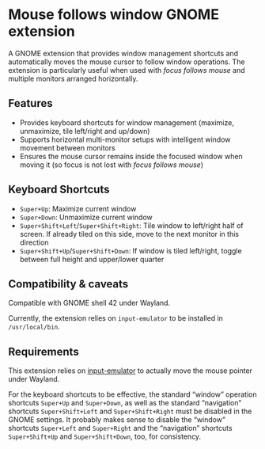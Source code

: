 # Mouse follows window GNOME extension
A GNOME extension that provides window management shortcuts and automatically
moves the mouse cursor to follow window operations. The extension is
particularly useful when used with _focus follows mouse_ and multiple monitors
arranged horizontally.

## Features
- Provides keyboard shortcuts for window management (maximize, unmaximize, tile left/right and up/down)
- Supports horizontal multi-monitor setups with intelligent window movement between monitors
- Ensures the mouse cursor remains inside the focused window when moving it (so focus is not lost with _focus follows mouse_)

## Keyboard Shortcuts
- `Super+Up`: Maximize current window
- `Super+Down`: Unmaximize current window
- `Super+Shift+Left`/`Super+Shift+Right`: Tile window to left/right half of screen. If already tiled on this side, move to the next monitor in this direction
- `Super+Shift+Up`/`Super+Shift+Down`: If window is tiled left/right, toggle between full height and upper/lower quarter

## Compatibility & caveats
Compatible with GNOME shell 42 under Wayland.

Currently, the extension relies on `input-emulator` to be installed in
`/usr/local/bin`.

## Requirements
This extension relies on [input-emulator](https://github.com/tio/input-emulator)
to actually move the mouse pointer under Wayland.

For the keyboard shortcuts to be effective, the standard “window” operation
shortcuts `Super+Up` and `Super+Down`, as well as the standard “navigation”
shortcuts `Super+Shift+Left` and `Super+Shift+Right` must be disabled in the
GNOME settings.
It probably makes sense to disable the “window” shortcuts `Super+Left` and
`Super+Right` and the “navigation” shortcuts `Super+Shift+Up` and
`Super+Shift+Down`, too, for consistency.